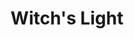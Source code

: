 ---
layout: gamepage
lang: "it"
title: "Witch's Light"
description: "Short project description."
---